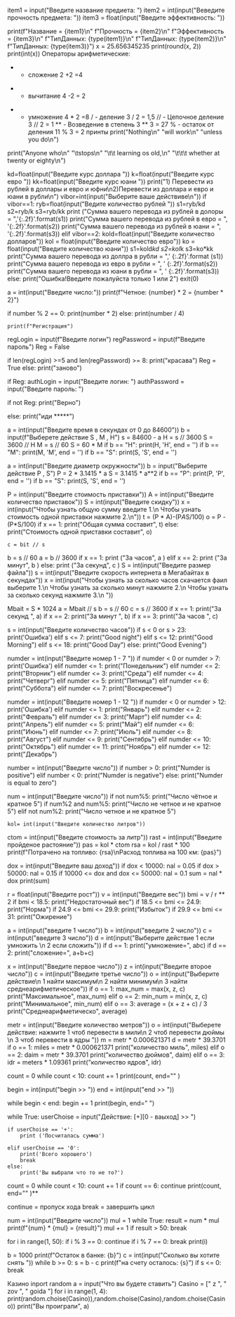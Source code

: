 item1 = input("Введите название предиета: ")
item2 = int(input("Веведите прочность предмета: "))
item3 = float(input("Введите эффективность: "))

print(f"Название = {item1}\n"
      f"Прочность = {item2}\n"
      f"Эффективность = {item3}\n"
      f"ТипДанных: {type(item1)}\n"
      f"ТипДанных: {type(item2)}\n"
      f"ТипДанных: {type(item3)}")
      x = 25.656345235
print(round(x, 2))
print(int(x))
Операторы арифметические:
+  - сложение 2 +2 =4
 - - вычитание 4 -2 = 2
 *  - умножение 4 * 2 =8
 /   - деление 3 / 2 = 1,5
// - Цепочное деление  3 // 2 = 1
** - Возведение в степень 3 ** 3 = 27
% - остаток от деления 11 % 3 = 2
принты
 print("Nothing\n"
      "will work\n"
      "unless you do\n")

print("Anyone who\n"
      "\tstops\n"
      "\t\t learning os old,\n"
      "\t\t\t whether at twenty or eighty\n")



kd=float(input("Введите курс доллара "))
k=float(input("Введите курс евро "))
kk=float(input("Введите курс юани "))
print("1) Перевести из рублей в доллары и евро и юфни\n2)Перевести из доллара и евро и юани в рубли\n")
vibor=int(input("Выберите ваше действиве\n"))
if vibor==1:
    ryb=float(input("Ведите количество рублей "))
    s1=ryb/kd
    s2=ryb/k
    s3=ryb/kk
    print ("Сумма вашего перевода из рублей в долоры = ",'{:.2f}'.format(s1))
    print("Сумма вашего перевода из рублей в евро = ", '{:.2f}'.format(s2))
    print("Сумма вашего перевода из рублей в юани = ", '{:.2f}'.format(s3))
elif vibor==2:
    kold=float(input("Введите количество долларов"))
    kol = float(input("Введите количество евро"))
    ko = float(input("Введите количество юани"))
    s1=kold*kd
    s2=kol*k
    s3=ko*kk
    print("Сумма вашего перевода из доллра в рубли = ",' {:.2f}'.format (s1))
    print("Сумма вашего перевода из евро в рубли = ", ' {:.2f}'.format(s2))
    print("Сумма вашего перевода из юани в рубли = ", ' {:.2f}'.format(s3))
else:
    print("Ошибка!Введите пожалуйста только 1 или 2")
    exit(0)


    

a = int(input("Введите число:")) 
print(f"Четное: {number} * 2 = {number * 2}") 
 
if number % 2 == 0: 
    print(number * 2) 
else: 
    print(number / 4)



    print(f"Регистрация") 
regLogin = input(f"Введите логин") 
regPassword = input(f"Введите пароль") 
Reg = False 
 
if len(regLogin) >=5 and len(regPassword) >= 8: 
    print("красава") 
    Reg = True 
else: 
    print("заново") 
 
if Reg: 
 authLogin = input("Введите логин:  ") 
authPassword = input("Введите пароль:  ") 
 
if not Reg: 
     print("Верно") 
 
else: 
 print("иди *****")



a = int(input("Введите время в секундах от 0 до 84600"))
b = input(f"Выберете действие S , M , H")
s = 84600 - a
H = s // 3600
S = 3600 // H
M = s // 60
S = 60 * M
if b == "H":
    print(H, 'H', end = '')
if b == "M":
    print(M, 'M', end = '')
if b == "S":
    print(S, 'S', end = '')
   
    
    
a = int(input("Введите диаметр окружности"))
b = input("Выберите действие P , S")
P = 2 * 3.1415 * a
S = 3.1415 * a**2
if b == "P":
    print(P, 'P', end = '')
if b == "S":
    print(S, 'S', end = '')

P = int(input("Введите стоимость приставки"))
A = int(input("Введите количество приставок"))
S = int(input("Введите скидку"))
x = int(input("Чтобы узнать общую сумму введите 1.\n Чтобы узнать стоимость одной приставки нажмите 2.\n"))
t = (P * A)-(P*A*S/100)
o = P - (P*S/100)
if x == 1:
    print("Общая сумма составит", t)
else:
    print("Стоимость одной приставки составит", o)

    c = bit // s
b = s // 60
a = b // 3600
if x == 1:
    print ("За часов", a )
elif x == 2:
    print ("За минут", b )
else:
    print ("За секунд", c )
    S = int(input("Введите размер файла"))
s = int(input("Введите скорость интернета в Мегабайтах в секундах"))
x = int(input("Чтобы узнать за сколько часов скачается фаил выберите 1.\n Чтобы узнать за сколько минут нажмите 2.\n Чтобы узнать за сколько секунд нажмите 3.\n "))

Mbait = S * 1024
a = Mbait // s
b = s // 60
c = s // 3600
if x == 1:
    print("За секунд ", a)
if x == 2:
    print("За минут ", b)
if x == 3:
    print("За часов ", c)


s = int(input("Введите количество часов"))
if s < 0 or s > 23: print('Ошибка')
elif s <= 7: print("Good night")
elif s <= 12: print("Good Morning")
elif s <= 18: print("Good Day")
else:
    print("Good Evening")


numder = int(input("Введите номер 1 - 7 "))
if numder < 0 or numder > 7: print('Ошибка')
elif numder <= 1: print("Понедельник")
elif numder <= 2: print("Вторник")
elif numder <= 3: print("Среда")
elif numder <= 4: print("Четверг")
elif numder <= 5: print("Пятница")
elif numder <= 6: print("Суббота")
elif numder <= 7: print("Воскресенье")



numder = int(input("Введите номер 1 - 12 "))
if numder < 0 or numder > 12: print('Ошибка')
elif numder <= 1: print("Январь")
elif numder <= 2: print("Февраль")
elif numder <= 3: print("Март")
elif numder <= 4: print("Апрель")
elif numder <= 5: print("Май")
elif numder <= 6: print("Июнь")
elif numder <= 7: print("Июль")
elif numder <= 8: print("Август")
elif numder <= 9: print("Сентябрь")
elif numder <= 10: print("Октябрь")
elif numder <= 11: print("Ноябрь")
elif numder <= 12: print("Декабрь")


number = int(input("Введите число"))
if number > 0: 
    print("Numder is positive")
elif number < 0: 
    print("Numder is negative")
else:
    print("Numder is equal to zero")


num = int(input("Введите число"))
if not num%5:
    print("Число чётное и кратное 5")
if num%2 and num%5:
    print("Число не четное и не кратное 5")
elif not num%2:
    print("Число четное и не кратное 5")


    kol= int(input("Введите количество литров"))
ctom = int(input("Введите стоимость за литр"))
rast = int(input("Введите пройденое растояние"))
pas = kol * ctom
rsa = kol / rast * 100
print(f"Потрачено на топливо: {rsa}\nРасход топлива на 100 км: {pas}")







dox = int(input("Введите ваш доход"))
if dox < 10000:
    nal  = 0.05
if dox > 50000:
    nal = 0.15
if 10000 <= dox and dox <= 50000:
    nal = 0.1
sum = nal * dox
print(sum)




r = float(input("Введите рост"))
v = int(input("Введите вес"))
bmi = v / r ** 2
if bmi < 18.5:
    print("Недостаточный вес")
if 18.5 <= bmi <= 24.9:
    print("Норма")
if 24.9 <= bmi <= 29.9:
    print("Избыток")
if 29.9 <= bmi <= 31:
    print("Ожирение")


a = int(input("введите 1 число"))
b = int(input("введите 2 число"))
c = int(input("введите 3 число"))
d = int(input("Выберите действие 1 если умножить \n 2 если сложить"))
if d == 1:
    print("умножение=", a*b*c)
if d == 2:
    print("сложение=", a+b+c)
    
    
    
x = int(input("Введите первое число"))
z = int(input("Введите второе число"))
c = int(input("Введите третье число"))
o = int(input("Выберите действие\n 1 найти максимум\n 2 найти минимум\n 3 найти среднеарифметическое"))
if o ==  1:
    max_num = max(x, z, c)
    print("Максимальное", max_num)
elif o == 2:
    min_num = min(x, z, c)
    print("Минимальное", min_num)
elif o == 3:
    average = (x + z + c) / 3
    print("Среднеарифметическо", average)





metr = int(input("Введите количество метров"))
o = int(input("Выберете действие: нажмите 1 чтоб перевести в мили\n 2 чтоб перевести дюймы \n 3 чтоб перевести в ядры "))
m = metr * 0.000621371
d = metr * 39.3701
if o == 1:
    miles = metr * 0.000621371
    print("количество миль", miles)
elif o == 2:
    daim = metr * 39.3701
    print("количество дюймов", daim)
elif o == 3:
    idr = meters * 1.09361
    print("количество ядров", idr)


count = 0
while count < 10:
    count += 1
    print(count, end="" )




begin = int(input("begin >> "))
end = int(input("end >> "))



while begin < end:
    begin += 1
    print(begin, end=" ")


   while True:    userChoise = input("Действие: [+][0 - ваыход] >> ")
    
    if userChoise == '+':
        print ('Посчиталась сумма')
        
    elif userChoise == '0':
        print('Всего хорошего')
        break
    else:
        print('Вы выбрали что то не то?')


count = 0
while count < 10:
    count += 1
    if count == 6:
      continue
    print(count, end="" )**


continue = пропуск хода
break = завершить цикл


num = int(input("Введите число"))
mul = 1
while True:
    result = num * mul
    print(f"{num} * {mul} = {result}")
    mul += 1
    if result > 50:
        break



for i in range(1, 50):
    if i % 3 == 0:
        continue
    if i % 7 == 0:
        break
    print(i)



b = 1000
print(f"Остаток в банке: {b}")
c = int(input("Сколько вы хотите снять "))
while b >= 0:
    s = b - c
    print(f"на счету осталось: {s}")
    if s <= 0:
        break


Казино
inport random
a = input("Что вы будете ставить")
Casino = [" z ", " zov ", " goida "]
for i in range(1, 4):
    print(random.choise(Casino)),random.choise(Casino),random.choise(Casino))
    print("Вы проиграли", a)
